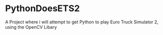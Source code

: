 # PythonDoesETS2
A Project where i will attempt to get Python to play Euro Truck Simulator 2, using the OpenCV Libary

